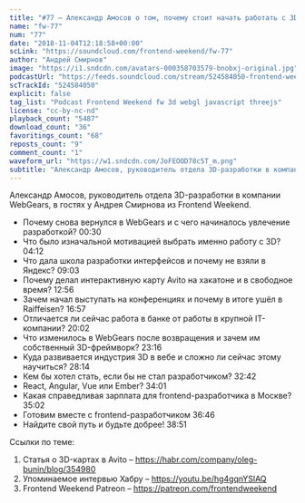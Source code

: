 ```yaml
---
title: "#77 – Александр Амосов о том, почему стоит начать работать с 3D в браузере"
name: "fw-77"
num: "77"
date: "2018-11-04T12:18:58+00:00"
scLink: "https://soundcloud.com/frontend-weekend/fw-77"
author: "Андрей Смирнов"
image: "https://i1.sndcdn.com/avatars-000358703579-bnobxj-original.jpg"
podcastUrl: "https://feeds.soundcloud.com/stream/524584050-frontend-weekend-fw-77.m4a"
scTrackId: "524584050"
explicit: false
tag_list: "Podcast Frontend Weekend fw 3d webgl javascript threejs"
license: "cc-by-nc-nd"
playback_count: "5487"
download_count: "36"
favoritings_count: "68"
reposts_count: "9"
comment_count: "1"
waveform_url: "https://w1.sndcdn.com/JoFEOOD78c5T_m.png"
subtitle: "Александр Амосов, руководитель отдела 3D-разработки в компании WebGears, в гостях у Андрея Смирнова из Frontend Weekend. "
---
```


Александр Амосов, руководитель отдела 3D-разработки в компании WebGears, в гостях у Андрея Смирнова из Frontend Weekend.

- Почему снова вернулся в WebGears и с чего начиналось увлечение разработкой? <timecode sec="30">00:30</timecode>
- Что было изначальной мотивацией выбрать именно работу с 3D? <timecode sec="252">04:12</timecode>
- Что дала школа разработки интерфейсов и почему не взяли в Яндекс? <timecode sec="543">09:03</timecode>
- Почему делал интерактивную карту Avito на хакатоне и в свободное время? <timecode sec="776">12:56</timecode>
- Зачем начал выступать на конференциях и почему в итоге ушёл в Raiffeisen? <timecode sec="1017">16:57</timecode>
- Отличается ли сейчас работа в банке от работы в крупной IT-компании? <timecode sec="1202">20:02</timecode>
- Что изменилось в WebGears после возвращения и зачем им собственный 3D-фреймворк? <timecode sec="1396">23:16</timecode>
- Куда развивается индустрия 3D в вебе и сложно ли сейчас этому научиться? <timecode sec="1694">28:14</timecode>
- Кем бы хотел стать, если бы не стал разработчиком? <timecode sec="1962">32:42</timecode>
- React, Angular, Vue или Ember? <timecode sec="2041">34:01</timecode>
- Какая справедливая зарплата для frontend-разработчика в Москве? <timecode sec="2102">35:02</timecode>
- Готовим вместе с frontend-разработчиком <timecode sec="2206">36:46</timecode>
- Найдите свой путь и будьте добрее! <timecode sec="2331">38:51</timecode>

Ссылки по теме:

1. Статья о 3D-картах в Avito – <https://habr.com/company/oleg-bunin/blog/354980>
2. Упоминаемое интервью Хабру – <https://youtu.be/hg4gqnYSlAQ>
3. Frontend Weekend Patreon – <https://patreon.com/frontendweekend>
